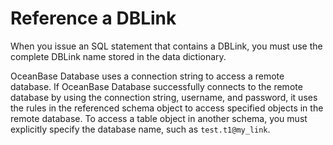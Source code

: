 # Reference a DBLink

When you issue an SQL statement that contains a DBLink, you must use the complete DBLink name stored in the data dictionary.

OceanBase Database uses a connection string to access a remote database. If OceanBase Database successfully connects to the remote database by using the connection string, username, and password, it uses the rules in the referenced schema object to access specified objects in the remote database. To access a table object in another schema, you must explicitly specify the database name, such as `test.t1@my_link`.

